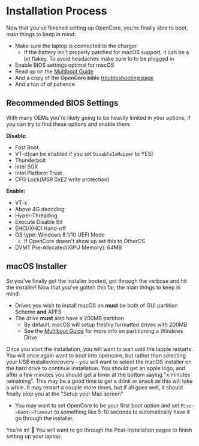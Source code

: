 # Installation Process 

Now that you've finished setting up OpenCore, you're finally able to boot, main things to keep in mind:

* Make sure the laptop is connected to the charger
   * If the battery isn't properly patched for macOS support, it can be a bit flakey. To avoid headaches make sure to to be plugged in
* Enable BIOS settings optimal for macOS
* Read up on the [Multiboot Guide](https://hackintosh-multiboot.gitbook.io/hackintosh-multiboot/)
* And a copy of the ~~OpenCore bible~~ [troubleshooting page](https://desktop.dortania.ml/troubleshooting/troubleshooting.html)
* And a ton of of patience


## Recommended BIOS Settings

With many OEMs you're likely going to be heavily limited in your options, if you can try to find these options and enable them:

**Disable:**

* Fast Boot
* VT-d(can be enabled if you set `DisableIoMapper` to YES)
* Thunderbolt
* Intel SGX
* Intel Platform Trust
* CFG Lock(MSR 0xE2 write protection)

**Enable:**

* VT-x
* Above 4G decoding
* Hyper-Threading
* Execute Disable Bit
* EHCI/XHCI Hand-off
* OS type: Windows 8.1/10 UEFI Mode
   * If OpenCore doesn't show up set this to OtherOS
* DVMT Pre-Allocated(iGPU Memory): 64MB



## macOS Installer

So you've finally got the installer booted, got through the verbose and hit the installer! Now that you've gotten this far,  the main things to keep in mind:

* Drives you wish to install macOS on **must** be both of GUI partition Scheme **and** APFS
* The drive **must** also have a 200MB partition
   * By default, macOS will setup freshly formatted drives with 200MB
   * See the [Multiboot Guide](https://hackintosh-multiboot.gitbook.io/hackintosh-multiboot/) for more info on partitioning a Windows Drive

Once you start the installation, you will want to wait until the lappie restarts. You will once again want to boot into opencore, but rather than selecting your USB installer/recovery - you will want to select the macOS installer on the hard drive to continue installation. You should get an apple logo, and after a few minutes you should get a timer at the bottom saying "x minutes remaining". This may be a good time to get a drink or snack as this will take a while. It may restart a couple more times, but if all goes well, it should finally plop you at the "Setup your Mac screen"
* You may want to set OpenCore to be your first boot option and set `Misc->Boot->Timeout` to something like 5-10 seconds to automatically have it go through the installer.


You're in! 🎉
You will want to go through the Post-Installation pages to finish setting up your laptop.

